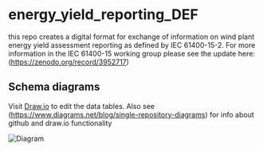# energy_yield_reporting_DEF
this repo creates a digital format for exchange of information on wind plant energy yield assessment reporting as defined by IEC 61400-15-2.  For more information in the IEC 61400-15 working group please see the update here: (https://zenodo.org/record/3952717)

## Schema diagrams
Visit [Draw.io](https://draw.io) to edit the data tables. 
Also see (https://www.diagrams.net/blog/single-repository-diagrams) for info about github and draw.io functionality

  ![Diagram](https://github.com/IEC-61400-15/energy_yield_reporting_DEF/blob/main/SVG_IEC%2061400-15-2%20DEF.drawio.svg)

